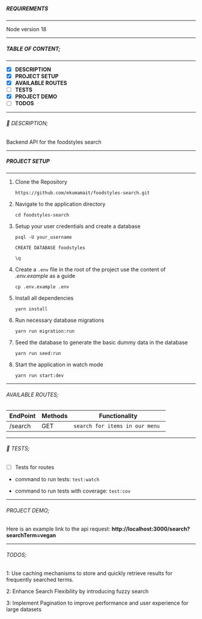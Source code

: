 #####  REQUIREMENTS

---

Node version 18

---

##### TABLE OF CONTENT;

---

- [x] **DESCRIPTION**
- [x] **PROJECT SETUP**
- [x] **AVAILABLE ROUTES**
- [ ] **TESTS**
- [x] **PROJECT DEMO**
- [ ] **TODOS**

---

###### :page_facing_up: DESCRIPTION;

Backend API for the foodstyles search

---

##### PROJECT SETUP

---

1. Clone the Repository

   `https://github.com/ekumamait/foodstyles-search.git`

2. Navigate to the application directory

   `cd foodstyles-search`

3. Setup your user credentials and create a database

   `psql -U your_username`

   `CREATE DATABASE foodstyles`

   `\q`

4. Create a `.env` file in the root of the project use the content of _.env.example_ as a guide

   `cp .env.example .env`

5. Install all dependencies

   `yarn install`

6. Run necessary database migrations

   `yarn run migration:run`

7. Seed the database to generate the basic dummy data in the database

   `yarn run seed:run`

8. Start the application in watch mode

   `yarn run start:dev`

---

###### AVAILABLE ROUTES;

| EndPoint | Methods | Functionality                   |
| -------- | ------- | ------------------------------- |
| /search  | GET     | `search for items in our menu ` |

---

###### :microscope: TESTS;

- [ ] Tests for routes

- command to run tests:
  `test:watch`

- command to run tests with coverage:
  `test:cov`

---

###### PROJECT DEMO;

Here is an example link to the api request:
**http://localhost:3000/search?searchTerm=vegan**

---

###### TODOS;

1: Use caching mechanisms to store and quickly retrieve results for frequently searched terms.

2: Enhance Search Flexibility by introducing fuzzy search

3: Implement Pagination to improve performance and user experience for large datasets
